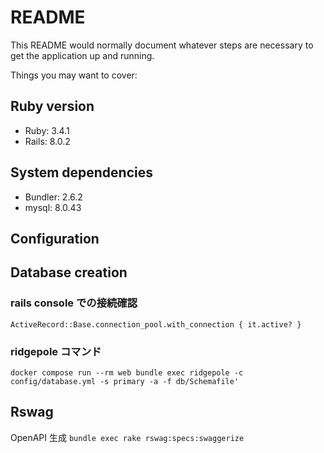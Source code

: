 # README

This README would normally document whatever steps are necessary to get the
application up and running.

Things you may want to cover:

## Ruby version
* Ruby: 3.4.1
* Rails: 8.0.2
## System dependencies
  * Bundler: 2.6.2
  * mysql: 8.0.43
## Configuration

## Database creation
### rails console での接続確認
`ActiveRecord::Base.connection_pool.with_connection { it.active? }`

### ridgepole コマンド
`docker compose run --rm web bundle exec ridgepole -c config/database.yml -s primary -a -f db/Schemafile'`

## Rswag
OpenAPI 生成
`bundle exec rake rswag:specs:swaggerize`


